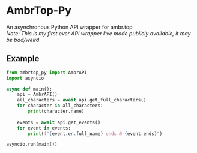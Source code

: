 # AmbrTop-Py
An asynchronous Python API wrapper for ambr.top  
*Note: This is my first ever API wrapper I've made publicly available, it may be bad/weird*

## Example

```py
from ambrtop_py import AmbrAPI
import asyncio

async def main():
    api = AmbrAPI()
    all_characters = await api.get_full_characters()
    for character in all_characters:
        print(character.name)
    
    events = await api.get_events()
    for event in events:
        print(f"{event.en.full_name} ends @ {event.ends}")

asyncio.run(main())
```